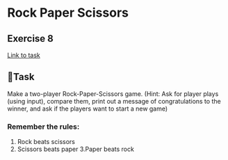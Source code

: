 # Rock Paper Scissors   
## Exercise 8 
[Link to task](https://www.practicepython.org/exercise/2014/03/26/08-rock-paper-scissors.html)
## :briefcase:Task
Make a two-player Rock-Paper-Scissors game. (Hint: Ask for player plays (using input), compare them, print out a message of congratulations to the winner, and ask if the players want to start a new game)

### Remember the rules:

1. Rock beats scissors
2. Scissors beats paper
3.Paper beats rock  

